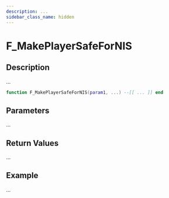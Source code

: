```yaml
---
description: ...
sidebar_class_name: hidden
---
```


# F_MakePlayerSafeForNIS

## Description

...

```lua
function F_MakePlayerSafeForNIS(param1, ...) --[[ ... ]] end
```

## Parameters

...

## Return Values

...

## Example

...

